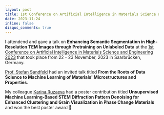 ```yaml
---
layout: post
title: 1st Conference on Artificial Intelligence in Materials Science and Engineering
date: 2023-11-24
inline: false
disqus_comments: true
---
```


I attendend and gave a talk on __Enhancing Semantic Segmentation in High-Resolution TEM Images through Pretraining on Unlabeled Data__ at the [1st Conference on Artificial Intelligence in Materials Science and Engineering 2023](https://dgm.de/aimse/2023/) that took place from 22 - 23 November, 2023 in Saarbrücken, Germany.

[Prof. Stefan Sandfeld](https://www.fz-juelich.de/profile/sandfeld_s) had an invited talk titled __From the Roots of Data Science to Machine Learning of Materials' Microstructures and Properties__. 

My colleague [Karina Ruzaeva](https://www.fz-juelich.de/profile/ruzaeva_k) had a poster contribution titled __Unsupervised Machine Learning-Based STEM Diffraction Pattern Denoising for Enhanced Clustering and Grain Visualization in Phase Change Materials__ and won the best poster award :1st_place_medal:

